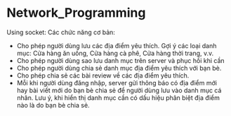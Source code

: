 # Network_Programming
Using socket: 
Các chức năng cơ bản:
- Cho phép người dùng lưu các địa điểm yêu thích. Gợi ý các loại danh mục: Cửa hàng ăn uống, Cửa hàng cà phê, Cửa hàng thời trang, v.v.
- Cho phép người dùng sao lưu danh mục trên server và phục hồi khi cần
- Cho phép người dùng chia sẻ danh mục địa điểm yêu thích với bạn bè. 
- Cho phép chia sẻ các bài review về các địa điểm yêu thích.
- Mỗi khi người dùng đăng nhập, server gửi thông báo có địa điểm mới hay bài viết mới do bạn bè chia sẻ để người dùng lưu vào danh mục cá nhân. Lưu ý, khi hiển thị danh mục cần có dấu hiệu phân biệt địa điểm nào là do bạn bè chia sẻ.
